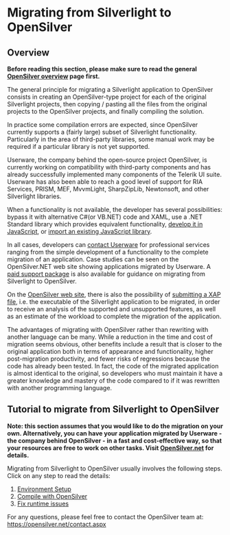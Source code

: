 ﻿# Migrating from Silverlight to OpenSilver

## Overview

**Before reading this section, please make sure to read the general [OpenSilver overview](../general/overview.md) page first.**

The general principle for migrating a Silverlight application to OpenSilver consists in creating an OpenSilver-type project for each of the original Silverlight projects, then copying / pasting all the files from the original projects to the OpenSilver projects, and finally compiling the solution.

In practice some compilation errors are expected, since OpenSilver currently supports a (fairly large) subset of Silverlight functionality. Particularly in the area of third-party libraries, some manual work may be required if a particular library is not yet supported.

Userware, the company behind the open-source project OpenSilver, is currently working on compatibility with third-party components and has already successfully implemented many components of the Telerik UI suite. Userware has also been able to reach a good level of support for RIA Services, PRISM, MEF, MvvmLight, SharpZipLib, Newtonsoft, and other Silverlight libraries.

When a functionality is not available, the developer has several possibilities: bypass it with alternative C#(or VB.NET) code and XAML, use a .NET Standard library which provides equivalent functionality, [develop it in JavaScript](https://doc.opensilver.net/documentation/general/javascript-interop-and-libraries.html), or [import an existing JavaScript library](https://doc.opensilver.net/documentation/general/javascript-interop-and-libraries.html).

In all cases, developers can [contact Userware](https://www.opensilver.net/contact.aspx) for professional services ranging from the simple development of a functionality to the complete migration of an application. Case studies can be seen on the OpenSilver.NET web site showing applications migrated by Userware. A [paid support package](https://www.opensilver.net/links/migration-package.aspx) is also available for guidance on migrating from Silverlight to OpenSilver.

On the [OpenSilver web site](https://www.opensilver.net), there is also the possibility of [submitting a XAP file](https://www.opensilver.net/migrate/upload-xap.aspx), i.e. the executable of the Silverlight application to be migrated, in order to receive an analysis of the supported and unsupported features, as well as an estimate of the workload to complete the migration of the application.

The advantages of migrating with OpenSilver rather than rewriting with another language can be many. While a reduction in the time and cost of migration seems obvious, other benefits include a result that is closer to the original application both in terms of appearance and functionality, higher post-migration productivity, and fewer risks of regressions because the code has already been tested. In fact, the code of the migrated application is almost identical to the original, so developers who must maintain it have a greater knowledge and mastery of the code compared to if it was rewritten with another programming language.


## Tutorial to migrate from Silverlight to OpenSilver

**Note: this section assumes that you would like to do the migration on your own. Alternatively, you can have your application migrated by Userware - the company behind OpenSilver - in a fast and cost-effective way, so that your resources are free to work on other tasks. Visit [OpenSilver.net](https://opensilver.net) for details.**

Migrating from Silverlight to OpenSilver usually involves the following steps. Click on any step to read the details:
1. [Environment Setup](environment-setup.md)
2. [Compile with OpenSilver](compile-with-opensilver.md)
3. [Fix runtime issues](fix-runtime-issues.md)

For any questions, please feel free to contact the OpenSilver team at: https://opensilver.net/contact.aspx
